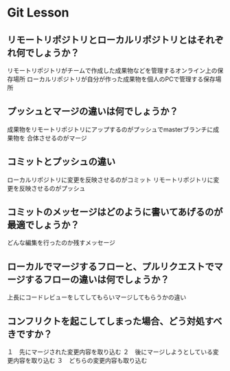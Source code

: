 # Git Lesson

## リモートリポジトリとローカルリポジトリとはそれぞれ何でしょうか？
リモートリポジトリがチームで作成した成果物などを管理するオンライン上の保存場所
ローカルリポジトリが自分が作った成果物を個人のPCで管理する保存場所


## プッシュとマージの違いは何でしょうか？
成果物をリモートリポジトリにアップするのがプッシュでmasterブランチに成果物を
合体させるのがマージ


## コミットとプッシュの違い
ローカルリポジトリに変更を反映させるのがコミット
リモートリポジトリに変更を反映させるのがプッシュ


## コミットのメッセージはどのように書いてあげるのが最適でしょうか？
どんな編集を行ったのか残すメッセージ


## ローカルでマージするフローと、プルリクエストでマージするフローの違いは何でしょうか？
上長にコードレビューをしてしてもらいマージしてもらうかの違い


## コンフリクトを起こしてしまった場合、どう対処すべきですか？
１　先にマージされた変更内容を取り込む
２　後にマージしようとしている変更内容を取り込む
３　どちらの変更内容も取り込む
